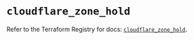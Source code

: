 # `cloudflare_zone_hold`

Refer to the Terraform Registry for docs: [`cloudflare_zone_hold`](https://registry.terraform.io/providers/cloudflare/cloudflare/4.31.0/docs/resources/zone_hold).

